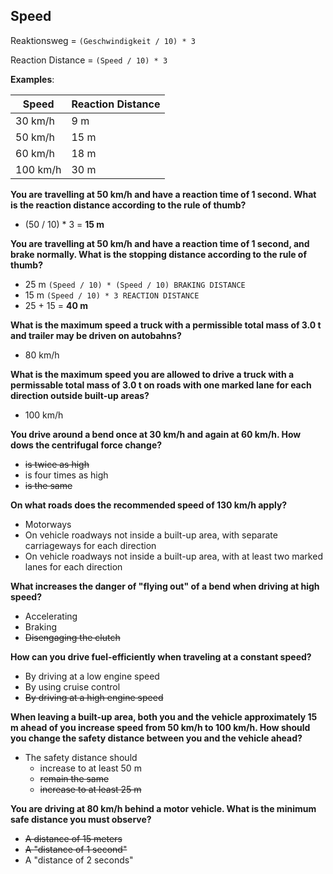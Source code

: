 ## Speed

Reaktionsweg = `(Geschwindigkeit / 10) * 3`

Reaction Distance = `(Speed / 10) * 3`

**Examples**:

| Speed  | Reaction Distance |
| ------------- | ------------- |
| 30 km/h  | 9 m  |
| 50 km/h  | 15 m |
| 60 km/h  | 18 m |
| 100 km/h  | 30 m |

**You are travelling at 50 km/h and have a reaction time of 1 second. What is the reaction distance according to the rule of thumb?**
- (50 / 10) * 3 = **15 m**

**You are travelling at 50 km/h and have a reaction time of 1 second, and brake normally. What is the stopping distance according to the rule of thumb?**
- 25 m `(Speed / 10) * (Speed / 10) BRAKING DISTANCE`
- 15 m `(Speed / 10) * 3 REACTION DISTANCE`
- 25 + 15 = **40 m**

**What is the maximum speed a truck with a permissible total mass of 3.0 t and trailer may be driven on autobahns?**
- 80 km/h

**What is the maximum speed you are allowed to drive a truck with a permissable total mass of 3.0 t on roads with one marked lane for each direction outside built-up areas?**
- 100 km/h

**You drive around a bend once at 30 km/h and again at 60 km/h. How dows the centrifugal force change?**
- ~~is twice as high~~
- is four times as high
- ~~is the same~~

**On what roads does the recommended speed of 130 km/h apply?**
- Motorways
- On vehicle roadways not inside a built-up area, with separate carriageways for each direction
- On vehicle roadways not inside a built-up area, with at least two marked lanes for each direction

**What increases the danger of "flying out" of a bend when driving at high speed?**
- Accelerating
- Braking
- ~~Disengaging the clutch~~

**How can you drive fuel-efficiently when traveling at a constant speed?**
- By driving at a low engine speed
- By using cruise control
- ~~By driving at a high engine speed~~

**When leaving a built-up area, both you and the vehicle approximately 15 m ahead of you increase speed from 50 km/h to 100 km/h. How should you change the safety distance between you and the vehicle ahead?**
- The safety distance should
  - increase to at least 50 m
  - ~~remain the same~~
  - ~~increase to at least 25 m~~
  
**You are driving at 80 km/h behind a motor vehicle. What is the minimum safe distance you must observe?**
- ~~A distance of 15 meters~~
- ~~A "distance of 1 second"~~
- A "distance of 2 seconds"